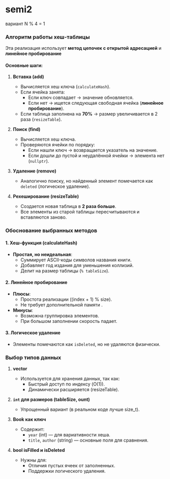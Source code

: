 # semi2
вариант N % 4 = 1 
### **Алгоритм работы хеш-таблицы**  
Эта реализация использует **метод цепочек с открытой адресацией** и **линейное пробирование**  

#### **Основные шаги:**  
1. **Вставка (add)**  
   - Вычисляется хеш ключа (`calculateHash`).  
   - Если ячейка занята:  
     - Если ключ совпадает → значение обновляется.  
     - Если нет → ищется следующая свободная ячейка (**линейное пробирование**).  
   - Если таблица заполнена на **70%** → размер увеличивается в 2 раза (`resizeTable`).  

2. **Поиск (find)**  
   - Вычисляется хеш ключа.  
   - Проверяются ячейки по порядку:  
     - Если нашли ключ → возвращается указатель на значение.  
     - Если дошли до пустой и неудалённой ячейки → элемента нет (`nullptr`).  

3. **Удаление (remove)**  
   - Аналогично поиску, но найденный элемент помечается как `deleted` (логическое удаление).  

4. **Рехеширование (resizeTable)**  
   - Создается новая таблица в **2 раза больше**.  
   - Все элементы из старой таблицы пересчитываются и вставляются заново.  

### **Обоснование выбранных методов**  

#### **1. Хеш-функция (calculateHash)**  
- **Простая, но неидеальная**:  
  - Суммирует ASCII-коды символов названия книги.  
  - Добавляет год издания для уменьшения коллизий.  
  - Делит на размер таблицы (`% tableSize`).  

#### **2. Линейное пробирование**  
- **Плюсы**:  
  - Простота реализации ((index + 1) % size).  
  - Не требует дополнительной памяти .  
- **Минусы**:  
  - Возможна группировка элементов.  
  - При большом заполнении скорость падает.  

#### **3. Логическое удаление**  
- Элементы помечаются как `isDeleted`, но не удаляются физически.  
    
### **Выбор типов данных**  

1. **vector<TableEntry>**  
   - Используется для хранения данных, так как:  
     - Быстрый доступ по индексу (O(1)).  
     - Динамически расширяется (resizeTable).  

2. **`int` для размеров (tableSize, ount)**  
   - Упрощенный вариант (в реальном коде лучше size_t).  

3. **Book как ключ**  
   - Содержит:  
     - `year` (int) — для вариативности хеша.  
     - `title`, `author` (string) — основные поля для сравнения.  

4. **bool isFilled и isDeleted**  
   - Нужны для:  
     - Отличия пустых ячеек от заполненных.  
     - Поддержки логического удаления.  
